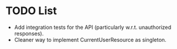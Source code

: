 # TODO List

- Add integration tests for the API (particularly w.r.t. unauthorized responses).
- Cleaner way to implement CurrentUserResource as singleton.

